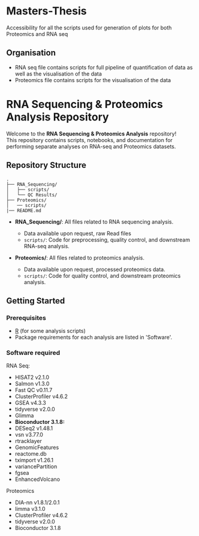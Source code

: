 # Masters-Thesis
Accessibility for all the scripts used for generation of plots for both Proteomics and RNA seq
## Organisation
- RNA seq file contains scripts for full pipeline of quantification of data as well as the visualisation of the data
- Proteomics file contains scripts for the visualisation of the data
# RNA Sequencing & Proteomics Analysis Repository

Welcome to the **RNA Sequencing & Proteomics Analysis** repository!  
This repository contains scripts, notebooks, and documentation for performing separate analyses on RNA-seq and Proteomics datasets.

## Repository Structure

```
.
├── RNA_Sequencing/
│   ├── scripts/
│   └── QC Results/
├── Proteomics/
│   ── scripts/
|── README.md
```

- **RNA_Sequencing/**: All files related to RNA sequencing analysis.
  - Data available upon request, raw Read files
  - `scripts/`: Code for preprocessing, quality control, and downstream RNA-seq analysis.
  
- **Proteomics/**: All files related to proteomics analysis.
  - Data available upon request, processed proteomics data.
  - `scripts/`: Code for  quality control, and downstream proteomics analysis.

## Getting Started

### Prerequisites

- [R](https://www.r-project.org/) (for some analysis scripts)
- Package requirements for each analysis are listed in 'Software'.

### Software required
RNA Seq:
- HISAT2 v2.1.0
- Salmon v1.3.0
- Fast QC v0.11.7
- ClusterProfiler v4.6.2
- GSEA v4.3.3
- tidyverse v2.0.0
- Glimma
- ****Bioconductor** 3.1.8:**
- DESeq2 v1.48.1
- vsn v3.77.0
- rtracklayer
- GenomicFeatures
- reactome.db
- tximport v1.26.1
- variancePartition
- fgsea
- EnhancedVolcano

Proteomics
- DIA-nn v1.8.1/2.0.1
- limma v3.1.0
- ClusterProfiler v4.6.2
- tidyverse v2.0.0
- Bioconductor 3.1.8

